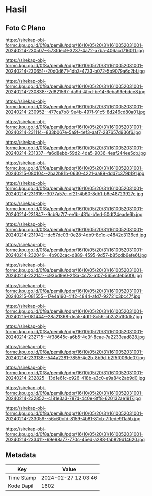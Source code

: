 # Hasil

## Foto C Plano

https://sirekap-obj-formc.kpu.go.id/0f8a/pemilu/pdpr/16/10/05/20/31/1610052031001-20240214-230507--573fdec9-3237-4a72-a7ba-406acd716011.jpg

https://sirekap-obj-formc.kpu.go.id/0f8a/pemilu/pdpr/16/10/05/20/31/1610052031001-20240214-230651--20d0d671-1db3-4733-b072-5b9079a6c2bf.jpg

https://sirekap-obj-formc.kpu.go.id/0f8a/pemilu/pdpr/16/10/05/20/31/1610052031001-20240214-230838--2d821567-da9d-4fcd-be14-6eba99ebdce8.jpg

https://sirekap-obj-formc.kpu.go.id/0f8a/pemilu/pdpr/16/10/05/20/31/1610052031001-20240214-230952--477ca7b8-9e4b-497f-91c5-8d246cd80a01.jpg

https://sirekap-obj-formc.kpu.go.id/0f8a/pemilu/pdpr/16/10/05/20/31/1610052031001-20240214-231114--833b067e-5a9f-4ef3-aaf7-287657d936f6.jpg

https://sirekap-obj-formc.kpu.go.id/0f8a/pemilu/pdpr/16/10/05/20/31/1610052031001-20240214-231337--fa6d8ebb-59d2-4da5-9036-4eaf244ee5cb.jpg

https://sirekap-obj-formc.kpu.go.id/0f8a/pemilu/pdpr/16/10/05/20/31/1610052031001-20240215-080104--2ba2b81b-0630-4221-aa89-ddd7c379b191.jpg

https://sirekap-obj-formc.kpu.go.id/0f8a/pemilu/pdpr/16/10/05/20/31/1610052031001-20240214-231616--3077a57e-ef21-4b60-8db1-b6e48723927e.jpg

https://sirekap-obj-formc.kpu.go.id/0f8a/pemilu/pdpr/16/10/05/20/31/1610052031001-20240214-231847--9cb9a7f7-ee1b-431d-b1ed-50df24eade6b.jpg

https://sirekap-obj-formc.kpu.go.id/0f8a/pemilu/pdpr/16/10/05/20/31/1610052031001-20240214-231942--dc57dc03-0e28-4db9-8c1c-c4842c3136cd.jpg

https://sirekap-obj-formc.kpu.go.id/0f8a/pemilu/pdpr/16/10/05/20/31/1610052031001-20240214-232049--4b902cac-d889-4595-9d57-b85cdb6efe6f.jpg

https://sirekap-obj-formc.kpu.go.id/0f8a/pemilu/pdpr/16/10/05/20/31/1610052031001-20240214-232141--c93bd9e0-2f8a-4c73-a107-565ecfeb50f8.jpg

https://sirekap-obj-formc.kpu.go.id/0f8a/pemilu/pdpr/16/10/05/20/31/1610052031001-20240215-081555--17e4a190-41f2-4844-afd7-92721c3bc47f.jpg

https://sirekap-obj-formc.kpu.go.id/0f8a/pemilu/pdpr/16/10/05/20/31/1610052031001-20240215-081444--28a21368-dea5-4dff-8c56-cb2a2b1f0d57.jpg

https://sirekap-obj-formc.kpu.go.id/0f8a/pemilu/pdpr/16/10/05/20/31/1610052031001-20240214-232715--4f38645c-a6b5-4c3f-8cae-7a2233ead828.jpg

https://sirekap-obj-formc.kpu.go.id/0f8a/pemilu/pdpr/16/10/05/20/31/1610052031001-20240214-233138--544a2281-7855-4c2b-8b9d-b2f5f006de07.jpg

https://sirekap-obj-formc.kpu.go.id/0f8a/pemilu/pdpr/16/10/05/20/31/1610052031001-20240214-232825--13d1e61c-c926-418b-a3c0-e9a84c2ab9d0.jpg

https://sirekap-obj-formc.kpu.go.id/0f8a/pemilu/pdpr/16/10/05/20/31/1610052031001-20240214-232852--c181e3a3-787d-440e-8ff8-620132ae1917.jpg

https://sirekap-obj-formc.kpu.go.id/0f8a/pemilu/pdpr/16/10/05/20/31/1610052031001-20240214-233059--56c60cfd-8159-4b81-81cb-7ffede9f1a5b.jpg

https://sirekap-obj-formc.kpu.go.id/0f8a/pemilu/pdpr/16/10/05/20/31/1610052031001-20240214-233411--69e98a77-770c-45ed-a288-fab829d14620.jpg


## Metadata

| Key        | Value               |
| ---------- | ------------------- |
| Time Stamp | 2024-02-27 12:03:46 |
| Kode Dapil | 1602                |




